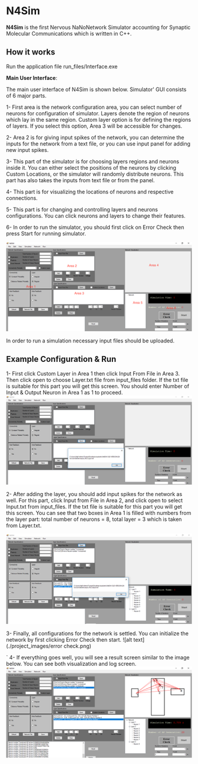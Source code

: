 # N4Sim

**N4Sim** is the first Nervous NaNoNetwork Simulator
accounting for Synaptic Molecular Communications which is written in C++.

## How it works

  Run the application file run_files/Interface.exe
  

**Main User Interface**:

The main user interface of N4Sim is shown below. Simulator' GUI consists of 6 major parts. 

1- First area is the network configuration area, you can select number of neurons for configuration of simulator. 
Layers denote the region of neurons which lay in the same region. Custom layer option is for defining the regions of layers.
If you select this option, Area 3 will be accessible for changes. 

2- Area 2 is for giving input spikes of the network, you can determine the inputs for the network from a text file, or you can use input panel 
for adding new input spikes.

3- This part of the simulator is for choosing layers regions and neurons inside it. You can either select the positions of the neurons
by clicking Custom Locations, or the simulator will randomly distribute neurons. This part has also takes the inputs from text file
or from the panel.

4- This part is for visualizing the locations of neurons and respective connections.

5- This part is for changing and controlling layers and neurons configurations. You can click neurons and layers to change their features.

6- In order to run the simulator, you should first click on Error Check then press Start for running simulator.

![alt text](./project_images/main.png)



In order to run a simulation necessary input files should be uploaded.
## Example Configuration & Run

1- First click Custom Layer in Area 1 then click Input From File in Area 3. Then click open to choose Layer.txt file from input_files folder.
If the txt file is suitable for this part you will get this screen. You should enter Number of Input & Output Neuron in Area 1 as 1 to proceed.
![alt text](./project_images/layer.png)

2- After adding the layer, you should add input spikes for the network as well. For this part, click Input from File in Area 2, and click open
to select Input.txt from input_files. If the txt file is suitable for this part you will get this screen. You can see that 
two boxes in Area 1 is filled with numbers from the layer part: total number of neurons = 8, total layer = 3 which is taken from Layer.txt.

![alt text](./project_images/input.png)

3- Finally, all configurations for the network is settled. You can initialize the network by first clicking Error Check then start.
![alt text](./project_images/error check.png)

`
4- If everything goes well, you will see a result screen similar to the image below. You can see both visualization and log screen.
![alt text](./project_images/result.png)

